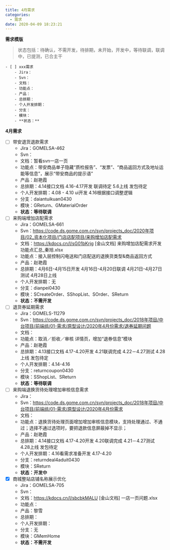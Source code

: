 ```yaml
---
title: 4月需求
categories:
  - 需求
date: 2020-04-09 18:23:21
---
```

**需求模版**
> 状态包括：待确认，不需开发，待排期，未开始，开发中，等待联调，联调中，已提测，已合主干

<!--more-->
```
- [ ] xxx需求
    - Jira：
    - Svn：
    - 文档：
    - 功能点：
    - 产品：
    - 总排期：
    - 个人开发排期：
    - 分支：
    - 模块：
    - **状态：**
```
**4月需求**
- [ ] 带安退货退款需求
    - Jira：GOMELSA-462
    - Svn：
    - 文档：暂看svn一店一页
    - 功能点：带安商品单子隐藏“质检报告”、“发票”、“商品返回方式及地址运能等信息”，展示“带安商品的提示语”
    - 产品：赵艳霞
    - 总排期：4.14接口文档 4.16-4.17开发 联调待定 5.6上线 发包待定
    - 个人开发排期：4.08 - 4.10 ui开发 4.16根据接口调整逻辑
    - 分支：daiantuikuan0430
    - 模块：GReturn、GMaterialOrder
    - **状态：等待联调**
- [ ] 来购端增加店配需求
    - Jira：GOMELSA-661
    - Svn：https://code.ds.gome.com.cn/svn/projects_doc/2020年项目/02_资本化项目/门店店配项目/来购增加店配需求
    - 文档：https://kdocs.cn/l/sG01bKrjg [金山文档] 来购增加店配需求开发功能点汇总_秦旭.xlsx
    - 功能点：接入层控制闪电送和门店配送的退换货类型&商品返回方式
    - 产品：赵艳霞
    - 总排期：4月6日-4月15日开发 4月16日-4月20日联调 4月21日-4月27日测试 4月28日上线
    - 个人开发排期：无
    - 分支：dianpei0430
    - 模块：SCreateOrder、SShopList、SOrder、SReturn
    - **状态：不需开发**
- [ ] 退货券延期需求
    - Jira：GOMELS-11279
    - Svn：https://code.ds.gome.com.cn/svn/projects_doc/2018年项目/中台项目/前端组/01-需求/原型设计/2020年4月份需求/退券延期问题
    - 文档：
    - 功能点：取消／拒收／审核 详情页，增加“退券信息”模块
    - 产品：赵艳霞
    - 总排期：4.13接口文档 4.17-4.20开发 4.21联调完成 4.22－4.27测试 4.28上线 发包待定
    - 个人开发排期：4.14-4.16
    - 分支：returncoupon0430
    - 模块：SShopList、SReturn
    - **状态：等待联调**
- [ ] 来购端退换货待处理增加审核信息需求
    - Jira：
    - Svn：https://code.ds.gome.com.cn/svn/projects_doc/2018年项目/中台项目/前端组/01-需求/原型设计/2020年4月份需求
    - 文档：
    - 功能点：退换货待处理页面增加增加审核信息模块，支持处理通过、不通过；选择不通过选项时，要把退款信息屏蔽掉不显示；
    - 产品：赵艳霞
    - 总排期：4.14接口文档 4.17-4.20开发 4.20联调完成 4.21－4.27测试 4.28上线 发包待定
    - 个人开发排期：4.16看需求准备开发 4.17-4.20
    - 分支：returndeal4aduit0430
    - 模块：SReturn
    - **状态：开发中**
- [x] 商城整站店铺名称展示优化
    - Jira：GOMELSA-705
    - Svn：
    - 文档：https://kdocs.cn/l/sbcbkMALU [金山文档] 一店一页问题.xlsx
    - 功能点：
    - 产品：黎雪
    - 总排期：
    - 个人开发排期：
    - 分支：无
    - 模块：GMemHome
    - **状态：不需开发**
